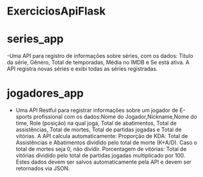 # ExerciciosApiFlask

# series_app 
-Uma API para registro de informações sobre séries, com os dados:  Titulo da série, Gênero, Total de temporadas, Média no IMDB e Se está ativa.  A API registra novas séries e exibi todas as séries registradas.
 
# jogadores_app
- Uma API Restful para registrar informações sobre um jogador de E-sports profissional com os dados:Nome do Jogador,Nickname,Nome do time, Role (posição) na qual joga, Total de abatimentos, Total de assistências, Total de mortes, Total de partidas jogadas e Total de vitórias. A API calcula automaticamente:
Proporção de KDA: Total de Assistências e Abatimentos dividido pelo total de morte (K+A/D). Caso o total de mortes seja 0, não dividir.
Porcentagem de vitórias: Total de vitórias dividido pelo total de partidas jogadas multiplicado por 100.
Estes dados devem ser salvos automaticamente pela API e devem ser retornados via JSON.
